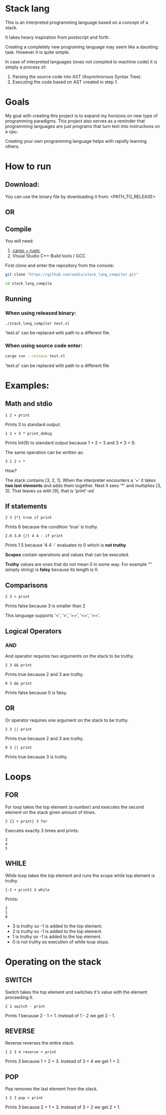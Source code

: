 # Stack lang

This is an interpreted programming language based on a concept of a stack.

It takes heavy inspiration from postscript and forth.

Creating a completely new programing language may seem like a daunting task. However it is quite simple.

In case of interpreted languages (ones not compiled to machine code) it is simply a process of:

1. Parsing the source code into AST (Asynchronous Syntax Tree).
2. Executing the code based on AST created in step 1.

# Goals

My goal with creating this project is to expand my horizons on new type of programming paradigms. This project also serves as a reminder that programming languages are just programs that turn text into instructions on a cpu.

Creating your own programming language helps with rapidly learning others.

# How to run

## Download:

You can use the binary file by downloading it from: <PATH_TO_RELEASE>

## OR

## Compile

You will need:

1. [cargo + rustc](https://www.rust-lang.org/tools/install)
2. Visual Studio C++ Build tools / GCC

First clone and enter the repository from the console:

```sh
git clone "https://github.com/xodix/stack_lang_compiler.git"

cd stack_lang_compile
```

## Running

### When using released binary:

```sh
./stack_lang_compiler test.sl
```

'test.sl' can be replaced with path to a different file.

### When using source code enter:

```sh
cargo run --release test.sl
```

'test.sl' can be replaced with path to a different file

# Examples:

## Math and stdio

```
1 2 + print
```

Prints 3 to standard output.

```
1 2 + 3 * print_debug
```

Prints Int(9) to standard output because 1 + 2 = 3 and 3 \* 3 = 9.

The same operation can be written as:

```
3 1 2 + *
```

How?

The stack contains [3, 2, 1]. When the interpreter encounters a '+' it takes **two last elements** and adds them together. Next it sees '\*' and multiplies [3, 3]. That leaves us with [9], that is 'print'-ed

## If statements

```
2 3 {*} true if print
```

Prints 6 because the condition 'true' is truthy

```
2.0 3.0 {/} 4 4 - if print
```

Prints 1.5 because '4 4 -' evaluates to 0 which is **not truthy**.

**Scopes** contain operations and values that can be executed.

**Truthy** values are ones that do not mean 0 in some way. For example "" (empty string) is **falsy** because its length is 0.

## Comparisons

```
2 3 < print
```

Prints false because 3 is smaller than 2

This language supports '<', '>', '==', '<=', '>='.

## Logical Operators

### AND

And operator requires two arguments on the stack to be truthy.

```
2 3 && print
```

Prints true because 2 and 3 are truthy.

```
0 3 && print
```

Prints false because 0 is falsy.

## OR

Or operator requires one argument on the stack to be truthy.

```
2 3 || print
```

Prints true because 2 and 3 are truthy.

```
0 3 || print
```

Prints true because 3 is truthy.

# Loops

## FOR

For loop takes the top element (a number) and executes the second element on the stack given amount of times.

```
2 {1 + print} 3 for
```

Executes exactly 3 times and prints:

```
3
4
5
```

## WHILE

While loop takes the top element and runs the scope while top element is truthy.

```
{-1 + print} 3 while
```

Prints:

```
2
1
0
```

- 3 is truthy so -1 is added to the top element.
- 2 is truthy so -1 is added to the top element.
- 1 is truthy so -1 is added to the top element.
- 0 is not truthy so execution of while loop stops.

# Operating on the stack

## SWITCH

Switch takes the top element and switches it's value with the element proceeding it.

```
2 1 switch - print
```

Prints 1 because 2 - 1 = 1. Instead of 1 - 2 we get 2 - 1.

## REVERSE

Reverse reverses the entire stack.

```
1 2 3 4 reverse + print
```

Prints 3 because 1 + 2 = 3. Instead of 3 + 4 we get 1 + 2.

## POP

Pop removes the last element from the stack.

```
1 2 3 pop + print
```

Prints 3 because 2 + 1 = 3. Instead of 3 + 2 we get 2 + 1.
